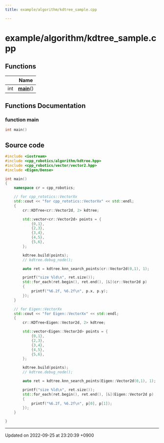 ```yaml
---
title: example/algorithm/kdtree_sample.cpp

---
```


# example/algorithm/kdtree_sample.cpp



## Functions

|                | Name           |
| -------------- | -------------- |
| int | **[main](/cpp_robotics/doxybook/Files/kdtree__sample_8cpp/#function-main)**() |


## Functions Documentation

### function main

```cpp
int main()
```




## Source code

```cpp
#include <iostream>
#include <cpp_robotics/algorithm/kdtree.hpp>
#include <cpp_robotics/vector/vector2.hpp>
#include <Eigen/Dense>

int main()
{
    namespace cr = cpp_robotics;

    // for cpp_rototics::VectorXx
    std::cout << "for cpp_rototics::VectorXx" << std::endl;
    {
        cr::KDTree<cr::Vector2d, 2> kdtree;

        std::vector<cr::Vector2d> points = {
            {0,1},
            {2,3},
            {3,4},
            {4,5},
            {5,6},
        };

        kdtree.build(points);
        // kdtree.debug_node();

        auto ret = kdtree.knn_search_points(cr::Vector2d(0,1), 1);

        printf("size %ld\n", ret.size());
        std::for_each(ret.begin(), ret.end(), [&](cr::Vector2d p)
        {
            printf("%6.2f, %6.2f\n", p.x, p.y);
        });
    }

    // for Eigen::VectorXx
    std::cout << "for Eigen::VectorXx" << std::endl;
    {
        cr::KDTree<Eigen::Vector2d, 2> kdtree;

        std::vector<Eigen::Vector2d> points = {
            {0,1},
            {2,3},
            {3,4},
            {4,5},
            {5,6},
        };

        kdtree.build(points);
        // kdtree.debug_node();

        auto ret = kdtree.knn_search_points(Eigen::Vector2d(0,1), 1);

        printf("size %ld\n", ret.size());
        std::for_each(ret.begin(), ret.end(), [&](Eigen::Vector2d p)
        {
            printf("%6.2f, %6.2f\n", p[0], p[1]);
        });
    }

}
```


-------------------------------

Updated on 2022-09-25 at 23:20:39 +0900
